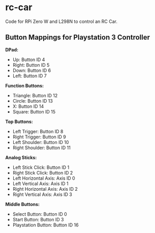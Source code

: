 # rc-car
Code for RPi Zero W and L298N to control an RC Car.

## Button Mappings for Playstation 3 Controller

**DPad:**
- Up: Button ID 4
- Right: Button ID 5
- Down: Button ID 6
- Left: Button ID 7

**Function Buttons:**
- Triangle: Button ID 12
- Circle: Button ID 13
- X: Button ID 14
- Square: Button ID 15

**Top Buttons:**
- Left Trigger: Button ID 8
- Right Trigger: Button ID 9
- Left Shoulder: Button ID 10
- Right Shoulder: Button ID 11

**Analog Sticks:**
- Left Stick Click: Button ID 1
- Right Stick Click: Button ID 2
- Left Horizontal Axis: Axis ID 0
- Left Vertical Axis: Axis ID 1
- Right Horizontal Axis: Axis ID 2
- Right Vertical Axis: Axis ID 3

**Middle Buttons:**
- Select Button: Button ID 0
- Start Button: Button ID 3
- Playstation Button: Button ID 16